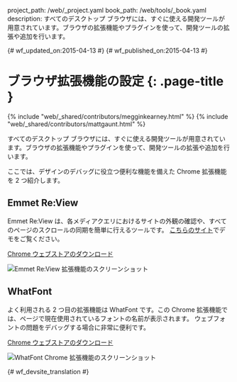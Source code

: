 project_path: /web/_project.yaml
book_path: /web/tools/_book.yaml
description: すべてのデスクトップ ブラウザには、すぐに使える開発ツールが用意されています。ブラウザの拡張機能やプラグインを使って、開発ツールの拡張や追加を行います。

{# wf_updated_on:2015-04-13 #}
{# wf_published_on:2015-04-13 #}

# ブラウザ拡張機能の設定 {: .page-title }

{% include "web/_shared/contributors/megginkearney.html" %}
{% include "web/_shared/contributors/mattgaunt.html" %}

すべてのデスクトップ ブラウザには、すぐに使える開発ツールが用意されています。ブラウザの拡張機能やプラグインを使って、開発ツールの拡張や追加を行います。

ここでは、デザインのデバッグに役立つ便利な機能を備えた Chrome 拡張機能を 2 つ紹介します。



## Emmet Re:View

Emmet Re:View は、各メディアクエリにおけるサイトの外観の確認や、すべてのページのスクロールの同期を簡単に行えるツールです。
[こちらのサイト](http://re-view.emmet.io/)でデモをご覧ください。



[Chrome ウェブストアのダウンロード](https://chrome.google.com/webstore/detail/emmet-review/epejoicbhllgiimigokgjdoijnpaphdp)


<img src="imgs/emmet-review-extension.png" alt="Emmet Re:View 拡張機能のスクリーンショット" />

## WhatFont

よく利用される 2 つ目の拡張機能は WhatFont です。この Chrome 拡張機能では、ページで現在使用されているフォントの名前が表示されます。
ウェブフォントの問題をデバッグする場合に非常に便利です。


[Chrome ウェブストアのダウンロード](https://chrome.google.com/webstore/detail/whatfont/jabopobgcpjmedljpbcaablpmlmfcogm)


<img src="imgs/what-font-extension.png" alt="WhatFont Chrome 拡張機能のスクリーンショット" />




{# wf_devsite_translation #}

